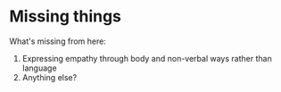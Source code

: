 # Missing things

What's missing from here:

1. Expressing empathy through body and non-verbal ways rather than language
2. Anything else?
